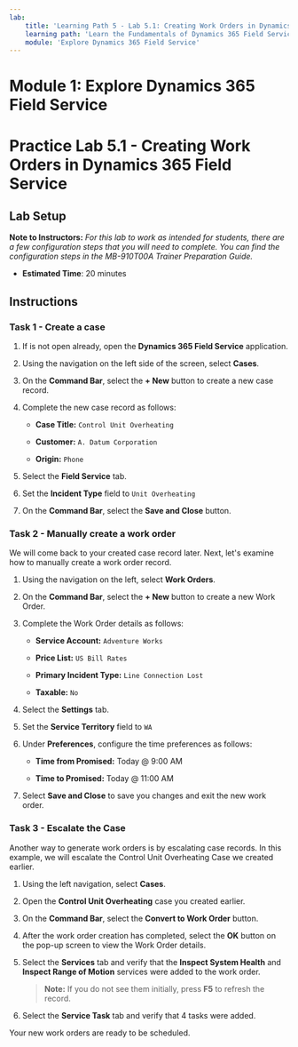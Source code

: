```yaml
---
lab:
    title: 'Learning Path 5 - Lab 5.1: Creating Work Orders in Dynamics 365 Field Service'
    learning path: 'Learn the Fundamentals of Dynamics 365 Field Service'
    module: 'Explore Dynamics 365 Field Service'
---
```


Module 1: Explore Dynamics 365 Field Service
========================

# Practice Lab 5.1 - Creating Work Orders in Dynamics 365 Field Service

## Lab Setup

**Note to Instructors:** *For this lab to work as intended for students, there are a few configuration steps that you will need to complete.  You can find the configuration steps in the MB-910T00A Trainer Preparation Guide.*

  - **Estimated Time**: 20 minutes

## Instructions

### Task 1 - Create a case

1.  If is not open already, open the **Dynamics 365 Field Service** application. 

2.  Using the navigation on the left side of the screen, select **Cases**. 

3.  On the **Command Bar**, select the **+ New** button to create a new case record. 

4.  Complete the new case record as follows: 

	- **Case Title:** `Control Unit Overheating` 

	- **Customer:** `A. Datum Corporation` 

	- **Origin:** `Phone` 

5.  Select the **Field Service** tab. 

6.  Set the **Incident Type** field to `Unit Overheating`

7.  On the **Command Bar**, select the **Save and Close** button. 


### Task 2 - Manually create a work order

We will come back to your created case record later. Next, let's examine how to manually create a work order record. 

1.  Using the navigation on the left, select **Work Orders**. 

2.  On the **Command Bar**, select the **+ New** button to create a new Work Order. 

3.  Complete the Work Order details as follows: 

	- **Service Account:** `Adventure Works` 

	- **Price List:** `US Bill Rates` 

	- **Primary Incident Type:** `Line Connection Lost` 

	- **Taxable:** `No` 

4.  Select the **Settings** tab. 

5.  Set the **Service Territory** field to `WA`

6.  Under **Preferences**, configure the time preferences as follows: 

	- **Time from Promised:** Today @ 9:00 AM 

	- **Time to Promised:** Today @ 11:00 AM 

7.  Select **Save and Close** to save you changes and exit the new work order. 


### Task 3 - Escalate the Case

Another way to generate work orders is by escalating case records. In this example, we will escalate the Control Unit Overheating Case we created earlier.  

1.  Using the left navigation, select **Cases**. 

2.  Open the **Control Unit Overheating** case you created earlier. 

3.  On the **Command Bar**, select the **Convert to Work Order** button. 

4.  After the work order creation has completed, select the **OK** button on the pop-up screen to view the Work Order details.  

5.  Select the **Services** tab and verify that the **Inspect System Health** and **Inspect Range of Motion** services were added to the work order. 

    > **Note:** If you do not see them initially, press **F5** to refresh the record. 

6.  Select the **Service Task** tab and verify that 4 tasks were added. 

Your new work orders are ready to be scheduled. 

